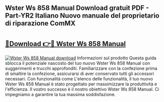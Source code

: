 ## Wster Ws 858 Manual Download gratuit PDF - Part-YR2 Italiano Nuovo manuale del proprietario di riparazione ComMX

# <h2><a href="http://df961sb.blite.top/?on=Wster+Ws+858+Manual">🔗Download 👉🔴 Wster Ws 858 Manual</a></h2>

[![Wster Ws 858 Manual download](https://i.imgur.com/lujVjoI.png)](http://df961sb.blite.top/?on=Wster+Ws+858+Manual)
Informazioni sul prodotto Questa guida sblocca il potenziale nascosto del tuo nuovo Wster Ws 858 Manual con suggerimenti e trucchi approfonditi. Familiarizzare con la confezione prima di smaltire la confezione, assicurarsi di aver conservato tutti gli accessori necessari. Con funzionalità come L'elenco delle funzionalità, il tuo nuovo Wster Ws 858 Manual è stato progettato per massimizzare la produttività e l'efficienza. Il vostro successo è il nostro obiettivo Wster Ws 858 Manual. Ci impegniamo a garantire la tua massima soddisfazione.

